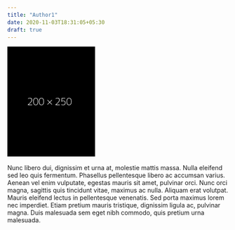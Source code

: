 ```yaml
---
title: "Author1"
date: 2020-11-03T18:31:05+05:30
draft: true
---
```


![> null_](/dp.png)

Nunc libero dui, dignissim et urna at, molestie mattis massa. Nulla eleifend sed leo quis fermentum. Phasellus pellentesque libero ac accumsan varius. Aenean vel enim vulputate, egestas mauris sit amet, pulvinar orci. Nunc orci magna, sagittis quis tincidunt vitae, maximus ac nulla. Aliquam erat volutpat. Mauris eleifend lectus in pellentesque venenatis. Sed porta maximus lorem nec imperdiet. Etiam pretium mauris tristique, dignissim ligula ac, pulvinar magna. Duis malesuada sem eget nibh commodo, quis pretium urna malesuada. 